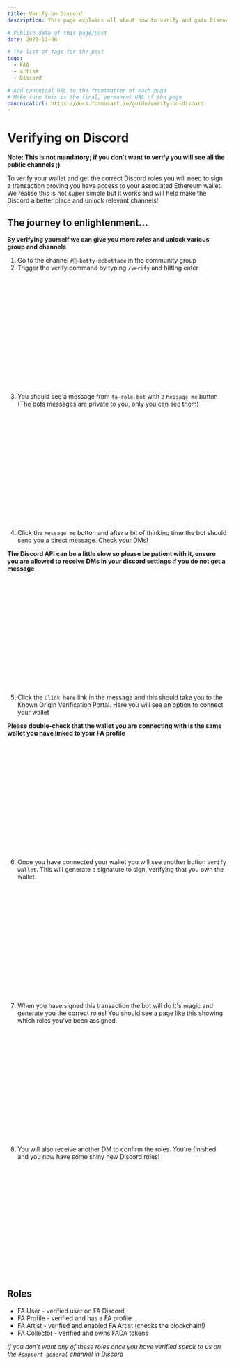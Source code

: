 ```yaml
---
title: Verify on Discord
description: This page explains all about how to verify and gain Discord roles

# Publish date of this page/post
date: 2021-11-08

# The list of tags for the post
tags:
  - FAQ
  - artist
  - Discord

# Add canonical URL to the frontmatter of each page
# Make sure this is the final, permanent URL of the page
canonicalUrl: https://docs.formosart.io/guide/verify-on-discord
---
```


# Verifying on Discord

**Note: This is not mandatory; if you don't want to verify you will see all the public channels ;)**

To verify your wallet and get the correct Discord roles you will need to sign a transaction proving you have access to your associated Ethereum wallet.
We realise this is not super simple but it works and will help make the Discord a better place and unlock relevant channels!

## The journey to enlightenment...

**By verifying yourself we can give you more _roles_ and unlock various group and channels**

1. Go to the channel `#🤖-botty-mcbotface` in the community group
2. Trigger the verify command by typing `/verify` and hitting enter

<img :src="$withBase('/discord-role-bot/fa-role-bot-1.png')" height="250">

3. You should see a message from `fa-role-bot` with a `Message me` button (The bots messages are private to you, only you can see them)

<img :src="$withBase('/discord-role-bot/fa-role-bot-2.png')" height="250">

4. Click the `Message me` button and after a bit of thinking time the bot should send you a direct message. Check your DMs!
   
**The Discord API can be a little slow so please be patient with it, ensure you are allowed to receive DMs in your discord settings if you do not get a message**

<img :src="$withBase('/discord-role-bot/fa-role-bot-3.png')" height="250">

5. Click the `Click here` link in the message and this should take you to the Known Origin Verification Portal. Here you will see an option to connect your wallet

**Please double-check that the wallet you are connecting with is the same wallet you have linked to your FA profile**

<img :src="$withBase('/discord-role-bot/fa-role-bot-4.png')" height="250">

6. Once you have connected your wallet you will see another button `Verify wallet`. This will generate a signature to sign, verifying that you own the wallet.

<img :src="$withBase('/discord-role-bot/fa-role-bot-5.png')" height="250">

7. When you have signed this transaction the bot will do it's magic and generate you the correct roles! You should see a page like this showing which roles you've been assigned.

<img :src="$withBase('/discord-role-bot/fa-role-bot-6.png')" height="250">

8. You will also receive another DM to confirm the roles. You're finished and you now have some shiny new Discord roles!

<img :src="$withBase('/discord-role-bot/fa-role-bot-7.png')" height="250">


## Roles

* FA User - verified user on FA Discord
* FA Profile - verified and has a FA profile
* FA Artist - verified and enabled FA Artist (checks the blockchain!) 
* FA Collector - verified and owns FADA tokens

*If you don't want any of these roles once you have verified speak to us on the `#support-general` channel in Discord*
